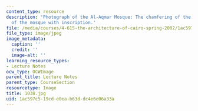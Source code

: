 ```yaml
---
content_type: resource
description: 'Photograph of the Al-Aqmar Mosque: The chamfering of the side walls
  of the mosque with inscription.'
file: /media/courses/4-615-the-architecture-of-cairo-spring-2002/1ac597c519cde0eab63ddc4e6e06a33a_1038.jpg
file_type: image/jpeg
image_metadata:
  caption: ''
  credit: ''
  image-alt: ''
learning_resource_types:
- Lecture Notes
ocw_type: OCWImage
parent_title: Lecture Notes
parent_type: CourseSection
resourcetype: Image
title: 1038.jpg
uid: 1ac597c5-19cd-e0ea-b63d-dc4e6e06a33a
---
```

